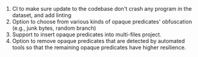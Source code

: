 1. CI to make sure update to the codebase don't crash any program in the dataset, and add linting
2. Option to choose from various kinds of opaque predicates' obfuscation (e.g., junk bytes, random branch)
3. Support to insert opaque predicates into multi-files project.
4. Option to remove opaque predicates that are detected by automated tools so that the remaining opaque predicates have higher resilience.
